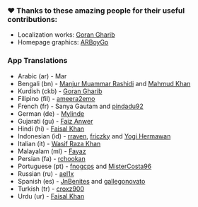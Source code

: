### ❤️ Thanks to these amazing people for their useful contributions:

- Localization works: [Goran Gharib](https://facebook.com/goran90909)
- Homepage graphics: [ARBoyGo](https://github.com/ARBoyGo)

### App Translations

- Arabic (ar) - Mar
- Bengali (bn) - [Manjur Muammar Rashidi](https://github.com/rashidi77) and [Mahmud Khan](https://github.com/MAHMUDflmrkh)
- Kurdish (ckb) - [Goran Gharib](https://facebook.com/goran90909)
- Filipino (fil) - [ameera2emo](https://github.com/ameera2emo)
- French (fr) - Sanya Gautam and [pindadu92](https://github.com/pindadu92)
- German (de) - [Mylinde](https://github.com/Mylinde)
- Gujarati (gu) - [Faiz Anwer](https://github.com/TheAnwerFaiz)
- Hindi (hi) - [Faisal Khan](https://github.com/faisalcodes)
- Indonesian (id) - [rraven](https://instagram.com/r4ravv), [friczky](https://github.com/friczky) and [Yogi Hermawan](https://github.com/yHpgi)
- Italian (it) - [Wasif Raza Khan](https://www.instagram.com/wasifffff5)
- Malayalam (ml) - [Fayaz](https://github.com/Sharpentine)
- Persian (fa) - [rchookan](https://github.com/rchookan)
- Portuguese (pt) - [fnogcps](https://github.com/fnogcps) and [MisterCosta96](https://github.com/MisterCosta96)
- Russian (ru) - [ael1x](https://github.com/ael1x)
- Spanish (es) - [JnBenites](https://github.com/JnBenites) and [gallegonovato](https://github.com/gallegonovato)
- Turkish (tr) - [croxz900](https://github.com/croxz900)
- Urdu (ur) - [Faisal Khan](https://github.com/faisalcodes)
